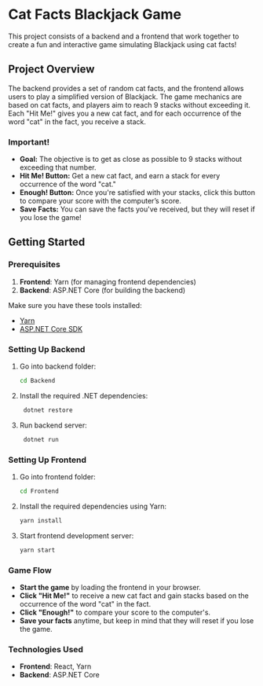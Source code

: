 # Cat Facts Blackjack Game

This project consists of a backend and a frontend that work together to create a fun and interactive game simulating Blackjack using cat facts!

## Project Overview

The backend provides a set of random cat facts, and the frontend allows users to play a simplified version of Blackjack. The game mechanics are based on cat facts, and players aim to reach 9 stacks without exceeding it. Each "Hit Me!" gives you a new cat fact, and for each occurrence of the word "cat" in the fact, you receive a stack.

### Important!
- **Goal:** The objective is to get as close as possible to 9 stacks without exceeding that number.
- **Hit Me! Button:** Get a new cat fact, and earn a stack for every occurrence of the word "cat."
- **Enough! Button:** Once you're satisfied with your stacks, click this button to compare your score with the computer’s score.
- **Save Facts:** You can save the facts you've received, but they will reset if you lose the game!

## Getting Started

### Prerequisites

1. **Frontend**: Yarn (for managing frontend dependencies)
2. **Backend**: ASP.NET Core (for building the backend)

Make sure you have these tools installed:

- [Yarn](https://classic.yarnpkg.com/en/docs/install/)
- [ASP.NET Core SDK](https://dotnet.microsoft.com/download/dotnet)

### Setting Up Backend

1. Go into backend folder:
   ```bash
   cd Backend
   ```
2. Install the required .NET dependencies:
   ```bash
    dotnet restore
   ```
3. Run backend server:
   ```bash
    dotnet run
   ```

### Setting Up Frontend

1. Go into frontend folder:
   ```bash
   cd Frontend
   ```
2. Install the required dependencies using Yarn:
   ```bash
   yarn install
   ```
3. Start frontend development server:
   ```bash
   yarn start
   ```

### Game Flow

- **Start the game** by loading the frontend in your browser.
- **Click "Hit Me!"** to receive a new cat fact and gain stacks based on the occurrence of the word "cat" in the fact.
- **Click "Enough!"** to compare your score to the computer's.
- **Save your facts** anytime, but keep in mind that they will reset if you lose the game.

### Technologies Used

- **Frontend**: React, Yarn
- **Backend**: ASP.NET Core
